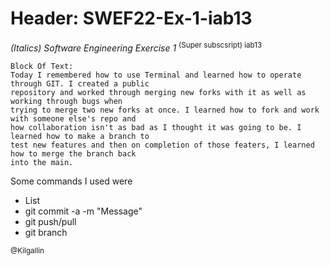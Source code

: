 # Header:  SWEF22-Ex-1-iab13
*(Italics) Software Engineering Exercise 1*
<sup>(Super subscsript)  iab13</sub>
```
Block Of Text:
Today I remembered how to use Terminal and learned how to operate through GIT. I created a public 
repository and worked through merging new forks with it as well as working through bugs when 
trying to merge two new forks at once. I learned how to fork and work with someone else's repo and 
how collaboration isn't as bad as I thought it was going to be. I learned how to make a branch to 
test new features and then on completion of those featers, I learned how to merge the branch back 
into the main. 
 ```

 Some commands I used were
 - List
 - git commit -a -m "Message"
 - git push/pull
 - git branch

<sup>@Kilgallin</sub>
